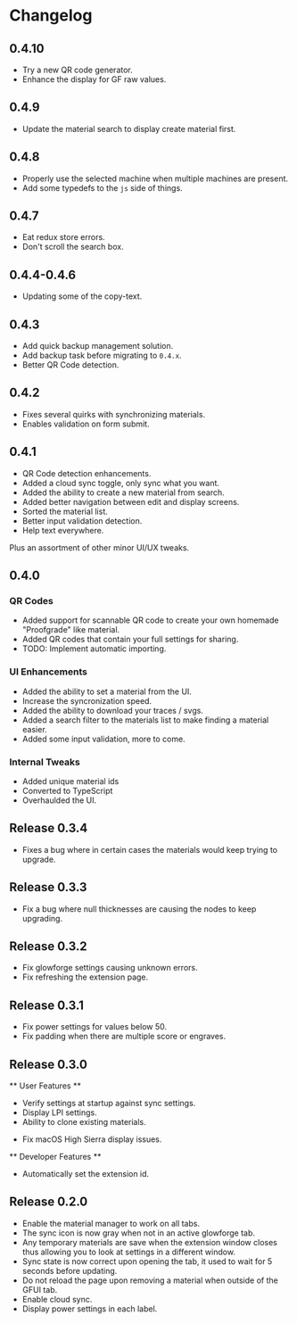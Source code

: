 # Changelog

## 0.4.10

* Try a new QR code generator.
* Enhance the display for GF raw values.

## 0.4.9

* Update the material search to display create material first.

## 0.4.8

* Properly use the selected machine when multiple machines are present.
* Add some typedefs to the `js` side of things.

## 0.4.7

* Eat redux store errors.
* Don't scroll the search box.

## 0.4.4-0.4.6

* Updating some of the copy-text.

## 0.4.3

* Add quick backup management solution.
* Add backup task before migrating to `0.4.x`.
* Better QR Code detection.

## 0.4.2

* Fixes several quirks with synchronizing materials.
* Enables validation on form submit.

## 0.4.1

* QR Code detection enhancements.
* Added a cloud sync toggle, only sync what you want.
* Added the ability to create a new material from search.
* Added better navigation between edit and display screens.
* Sorted the material list.
* Better input validation detection.
* Help text everywhere.

Plus an assortment of other minor UI/UX tweaks.

## 0.4.0

### QR Codes

* Added support for scannable QR code to create your own homemade "Proofgrade"
like material.
* Added QR codes that contain your full settings for sharing.
* TODO: Implement automatic importing.

### UI Enhancements

* Added the ability to set a material from the UI.
* Increase the syncronization speed.
* Added the ability to download your traces / svgs.
* Added a search filter to the materials list to make finding a material easier.
* Added some input validation, more to come.

### Internal Tweaks

* Added unique material ids
* Converted to TypeScript
* Overhaulded the UI.

## Release 0.3.4

* Fixes a bug where in certain cases the materials would keep trying to upgrade.

## Release 0.3.3

* Fix a bug where null thicknesses are causing the nodes to keep upgrading.

## Release 0.3.2

* Fix glowforge settings causing unknown errors.
* Fix refreshing the extension page.

## Release 0.3.1

* Fix power settings for values below 50.
* Fix padding when there are multiple score or engraves.

## Release 0.3.0

** User Features **

* Verify settings at startup against sync settings.
* Display LPI settings.
* Ability to clone existing materials.
- Fix macOS High Sierra display issues.

** Developer Features **

* Automatically set the extension id.

## Release 0.2.0

* Enable the material manager to work on all tabs.
* The sync icon is now gray when not in an active glowforge tab.
* Any temporary materials are save when the extension window closes thus allowing you to look at settings in a different window.
* Sync state is now correct upon opening the tab, it used to wait for 5 seconds before updating.
* Do not reload the page upon removing a material when outside of the GFUI tab.
* Enable cloud sync.
* Display power settings in each label.

